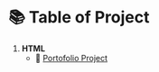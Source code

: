# :books: Table of Project
1. **HTML**
    - :pushpin: [Portofolio Project](./Multi-Page%20Web/4.3%20HTML%20Porfolio%20Project/)